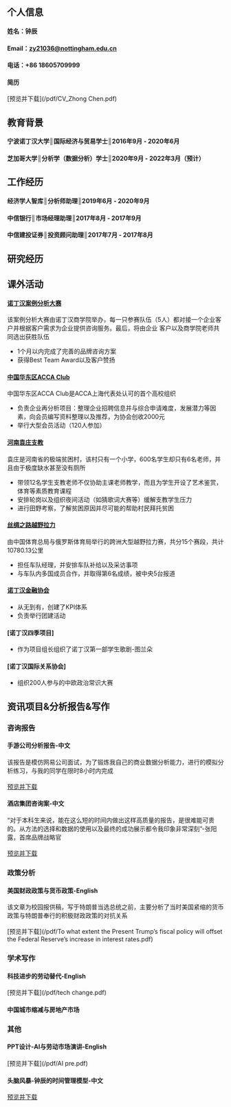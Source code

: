 ## 个人信息
#### 姓名：钟辰
#### Email：zy21036@nottingham.edu.cn
#### 电话：+86 18605709999
#### 简历
[预览并下载](/pdf/CV_Zhong Chen.pdf)
## 教育背景
#### 宁波诺丁汉大学║国际经济与贸易学士║2016年9月 - 2020年6月

#### 芝加哥大学║分析学（数据分析）学士║2020年9月 - 2022年3月（预计）

## 工作经历
#### 经济学人智库║分析师助理║2019年6月 - 2020年9月
#### 中信银行║市场经理助理║2017年8月 - 2017年9月
#### 中信建投证券║投资顾问助理║2017年7月 - 2017年8月

## 研究经历
## 课外活动
#### [诺丁汉案例分析大赛](/casestudy.md)
该案例分析大赛由诺丁汉商学院举办，每一只参赛队伍（5人）都对接一个企业客户并根据客户需求为企业提供咨询服务。最后，将由企业
客户以及商学院老师共同选出获胜队伍

* 1个月以内完成了完善的品牌咨询方案
* 获得Best Team Award以及客户赞扬

#### [中国华东区ACCA Club](/accaclub.md)
中国华东区ACCA Club是ACCA上海代表处认可的首个高校组织

* 负责企业再分析项目：整理企业招聘信息并与综合申请难度，发展潜力等因素，向会员编写资料整理以及推荐，为协会创收2000元
* 举行大型会员活动（120人参加）

#### [河南袁庄支教](/teach.md)
袁庄是河南省的极端贫困村，该村只有一个小学，600名学生却只有6名老师，并且由于极度缺水甚至没有厕所

* 带领12名学生支教老师不仅协助主课老师教学，而且为学生开设了艺术鉴赏，体育等素质教育课程
* 安排轮岗以及组织夜间活动（如猜歌词大赛等）缓解支教学生压力
* 进行田野考察，了解贫困原因并尽可能的帮助村民拜托贫困

#### [丝绸之路越野拉力](silkroadrally.md)
由中国体育总局与俄罗斯体育局举行的跨洲大型越野拉力赛，共分15个赛段，共计10780.13公里

* 担任车队经理，并安排车队补给以及采访事项
* 与车队内多国成员合作，并取得第6名成绩，被中央5台报道

#### [诺丁汉金融协会](financeclub.md)

* 从无到有，创建了KPI体系
* 负责举行团建活动

#### [诺丁汉四季项目]

* 作为项目组长组织了诺丁汉第一部学生歌剧-图兰朵

#### [诺丁汉国际关系协会]

* 组织200人参与的中欧政治常识大赛

## 资讯项目&分析报告&写作 

### 咨询报告

#### 手游公司分析报告-中文
该报告是模仿网易公司面试，为了锻炼我自己的商业数据分析能力，进行的模拟分析练习，与我的同学在限时8小时内完成<br><br>
[预览并下载](/pdf/A公司手游公司分析报告.pdf)
#### 酒店集团咨询案-中文
“对于本科生来说，能在这么短的时间内做出这样高质量的报告，是很难能可贵的。从方法的选择和数据的使用以及最终的成功展示都令我印象非常深刻”-张阳露，首席品牌战略官<br><br>
[预览并下载](/pdf/A酒店集团咨询案.pdf)
### 政策分析
#### 美国财政政策与货币政策-English
该文章为校园报供稿，写于特朗普当选总统之前，主要分析了当时美国紧缩的货币政策与特朗普奉行的积极财政政策的对抗关系<br><br>
[预览并下载](/pdf/To what extent the Present Trump’s fiscal policy will offset the Federal Reserve’s increase in interest rates.pdf)
### 学术写作
#### 科技进步的劳动替代-English
[预览并下载](/pdf/tech change.pdf)
#### 中国城市缩减与房地产市场
### 其他
#### PPT设计-AI与劳动市场演讲-English
[预览并下载](/pdf/AI pre.pdf)
#### 头脑风暴-钟辰的时间管理模型-中文
[预览并下载](/pdf/钟辰时间管理模型.pdf)

